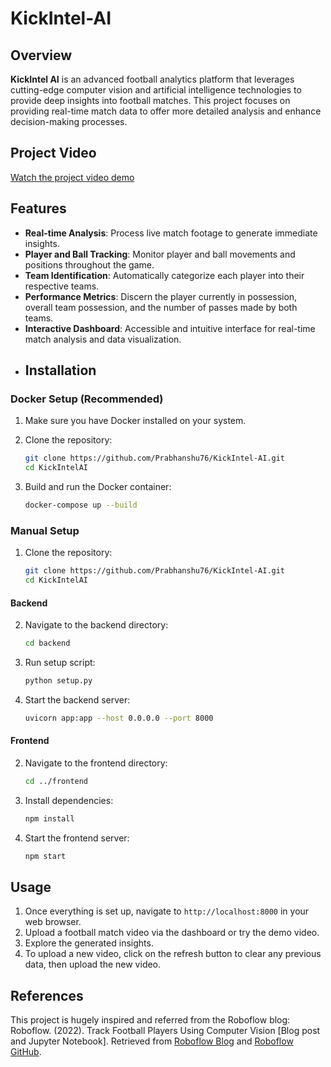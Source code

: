 # KickIntel-AI
## Overview
**KickIntel AI** is an advanced football analytics platform that leverages cutting-edge computer vision and artificial intelligence technologies to provide deep insights into football matches. This project focuses on providing real-time match data to offer more detailed analysis and enhance decision-making processes.
## Project Video

[Watch the project video demo](https://drive.google.com/file/d/1qqMumcxw_C-muFE0qtfpQjtfQV8UbXMz/view?usp=sharing)
## Features
- **Real-time Analysis**: Process live match footage to generate immediate insights.
- **Player and Ball Tracking**: Monitor player and ball movements and positions throughout the game.
- **Team Identification**: Automatically categorize each player into their respective teams.
- **Performance Metrics**: Discern the player currently in possession, overall team possession, and the number of passes made by both teams.
- **Interactive Dashboard**: Accessible and intuitive interface for real-time match analysis and data visualization.
- ## Installation

### Docker Setup (Recommended)

1. Make sure you have Docker installed on your system.

2. Clone the repository:
    ```sh
    git clone https://github.com/Prabhanshu76/KickIntel-AI.git
    cd KickIntelAI
    ```

3. Build and run the Docker container:
    ```sh
    docker-compose up --build
    ```
### Manual Setup

1. Clone the repository:
    ```sh
    git clone https://github.com/Prabhanshu76/KickIntel-AI.git
    cd KickIntelAI
    ```

#### Backend

2. Navigate to the backend directory:
    ```sh
    cd backend
    ```

3. Run setup script:
    ```sh
    python setup.py
    ```

4. Start the backend server:
    ```sh
    uvicorn app:app --host 0.0.0.0 --port 8000
    ```

#### Frontend

2. Navigate to the frontend directory:
    ```sh
    cd ../frontend
    ```

3. Install dependencies:
    ```sh
    npm install
    ```

4. Start the frontend server:
    ```sh
    npm start
    ```

## Usage

1. Once everything is set up, navigate to `http://localhost:8000` in your web browser.
2. Upload a football match video via the dashboard or try the demo video.
3. Explore the generated insights.
4. To upload a new video, click on the refresh button to clear any previous data, then upload the new video.

## References

This project is hugely inspired and referred from the Roboflow blog: Roboflow. (2022). Track Football Players Using Computer Vision [Blog post and Jupyter Notebook]. Retrieved from [Roboflow Blog](https://blog.roboflow.com/track-football-players/) and [Roboflow GitHub](https://github.com/roboflow/notebooks/blob/main/notebooks/how-to-track-football-players.ipynb).
